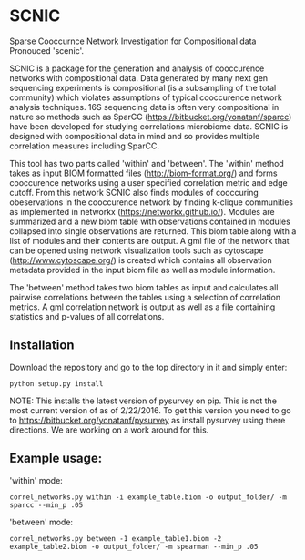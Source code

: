 # SCNIC
Sparse Cooccurnce Network Investigation for Compositional data
Pronouced 'scenic'.

SCNIC is a package for the generation and analysis of cooccurence networks with compositional data. Data generated by many next gen sequencing experiments is compositional (is a subsampling of the total community) which violates assumptions of typical cooccurence network analysis techniques. 16S sequencing data is often very compositional in nature so methods such as SparCC (https://bitbucket.org/yonatanf/sparcc) have been developed for studying correlations microbiome data. SCNIC is designed with compositional data in mind and so provides multiple correlation measures including SparCC.

This tool has two parts called 'within' and 'between'. The 'within' method takes as input BIOM formatted files (http://biom-format.org/) and forms cooccurence networks using a user specified correlation metric and edge cutoff. From this network SCNIC also finds modules of cooccuring obeservations in the cooccurence network by finding k-clique communities as implemented in networkx (https://networkx.github.io/). Modules are summarized and a new biom table with observations contained in modules collapsed into single observations are returned. This biom table along with a list of modules and their contents are output.  A gml file of the network that can be opened using network visualization tools such as cytoscape (http://www.cytoscape.org/) is created which contains all observation metadata provided in the input biom file as well as module information.

The 'between' method takes two biom tables as input and calculates all pairwise correlations between the tables using a selection of correlation metrics. A gml correlation network is output as well as a file containing statistics and p-values of all correlations.

## Installation
Download the repository and go to the top directory in it and simply enter:
```
python setup.py install
```
NOTE: This installs the latest version of pysurvey on pip. This is not the most current version of as of 2/22/2016. To get this version you need to go to https://bitbucket.org/yonatanf/pysurvey as install pysurvey using there directions. We are working on a work around for this.

## Example usage:

'within' mode:
```
correl_networks.py within -i example_table.biom -o output_folder/ -m sparcc --min_p .05
```

'between' mode:
```
correl_networks.py between -1 example_table1.biom -2 example_table2.biom -o output_folder/ -m spearman --min_p .05
```

